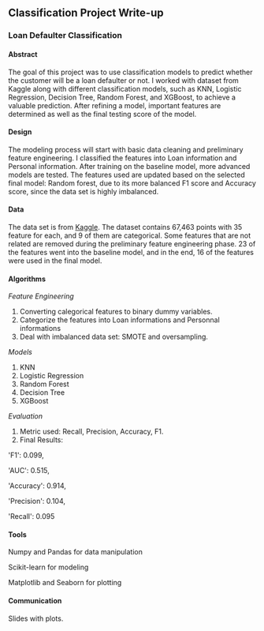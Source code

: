 ## Classification Project Write-up
### Loan Defaulter Classification
#### Abstract

The goal of this project was to use classification models to predict whether the customer will be a loan defaulter or not. I worked with dataset from Kaggle along with different classification models, such as KNN, Logistic Regression, Decision Tree, Random Forest, and XGBoost, to achieve a valuable prediction. After refining a model, important features are determined as well as the final testing score of the model.

#### Design

The modeling process will start with basic data cleaning and preliminary feature engineering. I classified the features into Loan information and Personal information. After training on the baseline model, more advanced models are tested. The features used are updated based on the selected final model: Random forest, due to its more balanced F1 score and Accuracy score, since the data set is highly imbalanced. 

#### Data

The data set is from [Kaggle](https://www.kaggle.com/ankitkalauni/bank-loan-defaulter-prediction-hackathon?select=train.csv). The dataset contains 67,463 points with 35 feature for each, and 9 of them are categorical. Some features that are not related are removed during the preliminary feature engineering phase. 23 of the features went into the baseline model, and in the end, 16 of the features were used in the final model.

#### Algorithms

*Feature Engineering*

1. Converting calegorical features to binary dummy variables.
2. Categorize the features into Loan informations and Personnal informations
3. Deal with imbalanced data set: SMOTE and oversampling.

*Models*
1. KNN
2. Logistic Regression
3. Random Forest
4. Decision Tree
5. XGBoost

*Evaluation*
1. Metric used: Recall, Precision, Accuracy, F1.
2. Final Results:

'F1': 0.099, 

'AUC': 0.515, 

'Accuracy': 0.914, 

'Precision': 0.104,

'Recall': 0.095

#### Tools

Numpy and Pandas for data manipulation

Scikit-learn for modeling

Matplotlib and Seaborn for plotting

#### Communication

Slides with plots.
